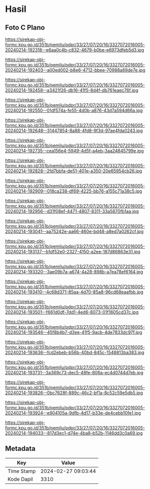 # Hasil

## Foto C Plano

https://sirekap-obj-formc.kpu.go.id/351b/pemilu/pdpr/33/27/07/20/16/3327072016005-20240214-192318--e6aa0c4b-c832-4679-b0be-e6973dfeb5d3.jpg

https://sirekap-obj-formc.kpu.go.id/351b/pemilu/pdpr/33/27/07/20/16/3327072016005-20240214-192403--a00ed002-b8e6-4712-bbee-70988a69de7e.jpg

https://sirekap-obj-formc.kpu.go.id/351b/pemilu/pdpr/33/27/07/20/16/3327072016005-20240214-192458--a3421f26-db16-41f5-8d4f-db761eaec76f.jpg

https://sirekap-obj-formc.kpu.go.id/351b/pemilu/pdpr/33/27/07/20/16/3327072016005-20240214-192550--01df574a-fe55-4d0b-a876-43d7a594d66a.jpg

https://sirekap-obj-formc.kpu.go.id/351b/pemilu/pdpr/33/27/07/20/16/3327072016005-20240214-192648--31447854-8a88-4fd8-9f3d-97ae4fda0243.jpg

https://sirekap-obj-formc.kpu.go.id/351b/pemilu/pdpr/33/27/07/20/16/3327072016005-20240214-192735--cea156e4-5949-4d5f-a4eb-3aa24845799e.jpg

https://sirekap-obj-formc.kpu.go.id/351b/pemilu/pdpr/33/27/07/20/16/3327072016005-20240214-192828--2fd7bbfa-de51-401e-a350-20e65954cb26.jpg

https://sirekap-obj-formc.kpu.go.id/351b/pemilu/pdpr/33/27/07/20/16/3327072016005-20240214-192909--018ca238-df69-4225-bb76-a155c71a38c5.jpg

https://sirekap-obj-formc.kpu.go.id/351b/pemilu/pdpr/33/27/07/20/16/3327072016005-20240214-192956--d31f08ef-4471-4807-8311-33a5870fb1aa.jpg

https://sirekap-obj-formc.kpu.go.id/351b/pemilu/pdpr/33/27/07/20/16/3327072016005-20240214-193041--aa75242e-aa66-460e-bd48-a8ed7a0262cf.jpg

https://sirekap-obj-formc.kpu.go.id/351b/pemilu/pdpr/33/27/07/20/16/3327072016005-20240214-193137--b1df52e0-2327-4150-a2ee-187d86863e31.jpg

https://sirekap-obj-formc.kpu.go.id/351b/pemilu/pdpr/33/27/07/20/16/3327072016005-20240214-193320--3ae09b7a-a674-4a28-898b-a7ea78ef6164.jpg

https://sirekap-obj-formc.kpu.go.id/351b/pemilu/pdpr/33/27/07/20/16/3327072016005-20240214-193410--4c68d371-85aa-4d70-85a8-96cd68eaafbb.jpg

https://sirekap-obj-formc.kpu.go.id/351b/pemilu/pdpr/33/27/07/20/16/3327072016005-20240214-193501--f661d0df-7dd1-4ed6-8073-01f1605cd37c.jpg

https://sirekap-obj-formc.kpu.go.id/351b/pemilu/pdpr/33/27/07/20/16/3327072016005-20240214-193546--45f8b4b7-d3ee-41f5-9acb-4de7833dc97f.jpg

https://sirekap-obj-formc.kpu.go.id/351b/pemilu/pdpr/33/27/07/20/16/3327072016005-20240214-193636--fcd2ebeb-b56b-40bd-845c-1548813ba383.jpg

https://sirekap-obj-formc.kpu.go.id/351b/pemilu/pdpr/33/27/07/20/16/3327072016005-20240214-193731--3a369c73-dec5-48fe-806a-ec4d0744d7eb.jpg

https://sirekap-obj-formc.kpu.go.id/351b/pemilu/pdpr/33/27/07/20/16/3327072016005-20240214-193826--0bc7628f-889c-46c2-bf1a-8c52c59e5db5.jpg

https://sirekap-obj-formc.kpu.go.id/351b/pemilu/pdpr/33/27/07/20/16/3327072016005-20240214-193924--e904105a-9dfb-4d17-b33e-de4cebb10fe1.jpg

https://sirekap-obj-formc.kpu.go.id/351b/pemilu/pdpr/33/27/07/20/16/3327072016005-20240214-194033--817d3ec1-d74e-4ba8-b52b-1146dd3c0a69.jpg


## Metadata

| Key        | Value               |
| ---------- | ------------------- |
| Time Stamp | 2024-02-27 09:03:44 |
| Kode Dapil | 3310                |



